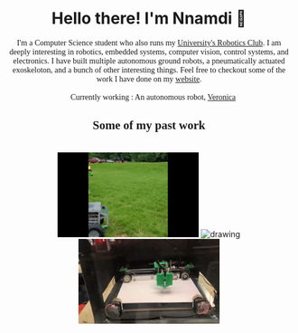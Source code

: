 <h1 align='center'> Hello there! I'm Nnamdi 👋</h1>

<p align="center" style="font-family:'Roboto mono'"> I'm a Computer Science student who also runs my <a href="https://github.com/waynerobotics">University's Robotics Club</a>. I am deeply interesting in robotics, embedded systems, computer vision, control systems, and electronics. I have built multiple autonomous ground robots, a pneumatically actuated exoskeloton, and a bunch of other interesting things. Feel free to checkout some of the work I have done on my <a href="https://mr-monwe.github.io/">website</a>.
</br></br>
🔭 Currently working : An autonomous robot, <a href="https://github.com/waynerobotics/veronica">Veronica</a>
</br>
</p>

<h2 align="center" style="font-family:'Roboto mono'"> Some of my past work</h2>

  <p align="center">
    </br>
<img src="igvc.gif" alt="drawing" width="250" height="150"/> <img src="ex.gif" alt="drawing" width="100" height="150"/>  <img src="draw.gif" alt="drawing" width="250" height="150"/>   
  </p>
  
<!-- **Mr-Monwe/Mr-Monwe** is a ✨ _special_ ✨ repository because its `README.md` (this file) appears on your GitHub profile.

Here are some ideas to get you started:

- 🔭 I’m currently working on ...
- 🌱 I’m currently learning ...
- 👯 I’m looking to collaborate on ...
- 🤔 I’m looking for help with ...
- 💬 Ask me about ...
- 📫 How to reach me: ...
- 😄 Pronouns: ...
- ⚡ Fun fact: ...
-->
